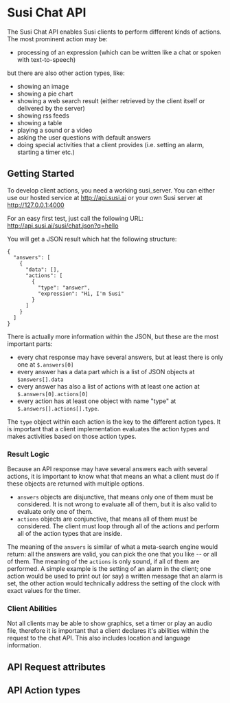 # Susi Chat API

The Susi Chat API enables Susi clients to perform different kinds of actions.
The most prominent action may be:
 * processing of an expression (which can be written like a chat or spoken with text-to-speech)
 
but there are also other action types, like:
 * showing an image
 * showing a pie chart
 * showing a web search result (either retrieved by the client itself or delivered by the server)
 * showing rss feeds
 * showing a table
 * playing a sound or a video
 * asking the user questions with default answers
 * doing special activities that a client provides (i.e. setting an alarm, starting a timer etc.)

## Getting Started

To develop client actions, you need a working susi_server. You can either use our hosted service at http://api.susi.ai
or your own Susi server at http://127.0.0.1:4000

For an easy first test, just call the following URL: http://api.susi.ai/susi/chat.json?q=hello

You will get a JSON result which hat the following structure:

```
{
  "answers": [
    {
      "data": [],
      "actions": [
        {
          "type": "answer",
          "expression": "Hi, I'm Susi"
        }
      ]
    }
  ]
}
```
There is actually more information within the JSON, but these are the most important parts:

* every chat response may have several answers, but at least there is only one at `$.answers[0]`
* every answer has a data part which is a list of JSON objects at `$answers[].data`
* every answer has also a list of actions with at least one action at `$.answers[0].actions[0]`
* every action has at least one object with name "type" at `$.answers[].actions[].type`.

The `type` object within each action is the key to the different action types.
It is important that a client implementation evaluates the action types and makes activities based on those action types.

### Result Logic

Because an API response may have several answers each with several actions, it is important to know what that means
an what a client must do if these objects are returned with multiple options.

* `answers` objects are disjunctive, that means only one of them must be considered. It is not wrong to evaluate all of them,
  but it is also valid to evaluate only one of them.
* `actions` objects are conjunctive, that means all of them must be considered. The client must loop through all of the actions
  and perform all of the action types that are inside. 

The meaning of the `answers` is similar of what a meta-search engine would return: all the answers are valid, you can pick the one
that you like -- or all of them. The meaning of the `actions` is only sound, if all of them are performed. A simple example is the
setting of an alarm in the client; one action would be used to print out (or say) a written message that an alarm is set, the other
action would technically address the setting of the clock with exact values for the timer.

### Client Abilities

Not all clients may be able to show graphics, set a timer or play an audio file, therefore it is important that a client declares
it's abilities within the request to the chat API. This also includes location and language information. 

## API Request attributes

## API Action types
